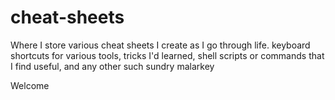 # cheat-sheets
Where I store various cheat sheets I create as I go through life. keyboard shortcuts for various tools, tricks I'd learned, shell scripts or commands that I find useful, and any other such sundry malarkey

Welcome
